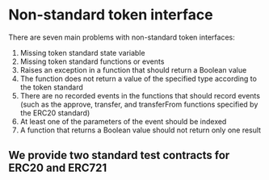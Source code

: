 # Non-standard token interface
There are seven main problems with non-standard token interfaces:
1. Missing token standard state variable
2. Missing token standard functions or events
3. Raises an exception in a function that should return a Boolean value
4. The function does not return a value of the specified type according to the token standard
5. There are no recorded events in the functions that should record events (such as the approve, transfer, and transferFrom functions specified by the ERC20 standard)
6. At least one of the parameters of the event should be indexed
7. A function that returns a Boolean value should not return only one result

## We provide two standard test contracts for ERC20 and ERC721
